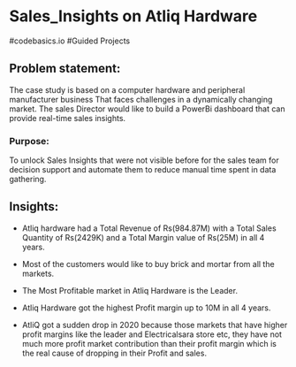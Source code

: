 # Sales_Insights on Atliq Hardware
#codebasics.io
#Guided Projects 
## Problem statement:
The case study is based on a computer hardware and peripheral manufacturer business That faces challenges in a dynamically changing market. The sales Director would like to build a PowerBi dashboard that can provide real-time sales insights.
### Purpose:
To unlock Sales Insights that were not visible before for the sales team for decision support and automate them to reduce manual time spent in data gathering.
## Insights:
- Atliq hardware had a Total Revenue of Rs(984.87M) with a Total Sales Quantity of Rs(2429K) and a Total Margin value of Rs(25M) in all 4 years.

- Most of the customers would like to buy brick and mortar from all the markets.

- The Most Profitable market in Atliq Hardware is the Leader.

- Atliq Hardware got the highest Profit margin up to 10M in all 4 years.

- AtliQ got a sudden drop in 2020 because those markets that have higher profit margins like the leader and Electricalsara store etc, they have not much more profit market contribution than their profit margin which is the real cause of dropping in their Profit and sales.







